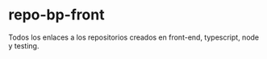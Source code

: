 # repo-bp-front
Todos los enlaces a los repositorios creados en front-end, typescript, node y testing.

